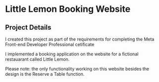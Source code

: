 # Little Lemon Booking Website

## Project Details
I created this project as part of the requirements for completing the Meta Front-end Developer Professional cetificate 

I implemented a booking application on the website for a fictional restauarant called Little Lemon. 


Please note: the only functionality working on this website besides the design is the Reserve a Table function.





